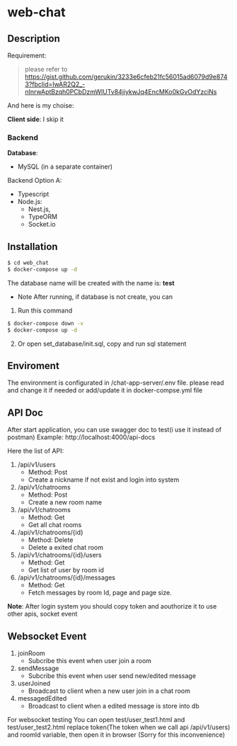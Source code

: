 # web-chat
## Description
Requirement:
>please refer to https://gist.github.com/gerukin/3233e6cfeb21fc56015ad6079d9e8743?fbclid=IwAR2Q2_-nInrwAptBzqh0PCbDzmWlUTv84jiykwJq4EncMKo0kGvOdYzciNs

And here is my choise:

**Client side**:
 I skip it 
 
### Backend

**Database**:
- MySQL (in a separate container)

Backend Option A:

- Typescript
- Node.js:
  - Nest.js, 
  - TypeORM
  - Socket.io

## Installation

```bash
$ cd web_chat
$ docker-compose up -d
```
The database name will be created with the name is: **test**

* Note
 After running, if database is not create, you can 
1. Run this command 
```bash
$ docker-compose down -v 
$ docker-compose up -d
```
2. Or open set_database/init.sql, copy and run sql statement

## Enviroment
The environment is configurated in /chat-app-server/.env file. please read and change it if needed or add/update it in docker-compse.yml file


## API Doc
After start application, you can use swagger doc to test(i use it instead of postman)
Example: http://localhost:4000/api-docs

Here the list of API:
1. /api/v1/users
    - Method: Post
    - Create a nickname if not exist and login into system
2. /api/v1/chatrooms
    - Method: Post
    - Create a new room name
3. /api/v1/chatrooms
    - Method: Get
    - Get all chat rooms
4. /api/v1/chatrooms/{id}
    - Method: Delete
    - Delete a exited chat room
5. /api/v1/chatrooms/{id}/users
    - Method: Get
    - Get list of user by room id
6. /api/v1/chatrooms/{id}/messages
    - Method: Get
    - Fetch messages by room Id, page and page size.

**Note**: 
After login system you should copy token and aouthorize it to use other apis, socket event
## Websocket Event
1. joinRoom
    - Subcribe this event when user join a room
2. sendMessage
    - Subcribe this event when user send new/edited message
3. userJoined
    - Broadcast to client when a new user join in a chat room
4. messagedEdited
    - Broadcast to client when a edited message is store into db

For websocket testing
You can open test/user_test1.html and test/user_test2.html
replace token(The token when we call api /api/v1/users) and roomId variable, then open it in browser
(Sorry for this inconvenience)
